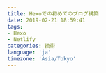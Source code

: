 ```yaml
---
title: Hexoでの初めてのブログ構築
date: 2019-02-21 18:59:41
tags:
- Hexo
- Netlify
categories: 技術
language: 'ja'
timezone: 'Asia/Tokyo'
---
```

